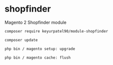# shopfinder
Magento 2 Shopfinder module
```sh
composer require keyurpatel90/module-shopfinder
```
```sh
composer update 
```
```sh
php bin / magento setup: upgrade
```
```sh
php bin / magento cache: flush
```

